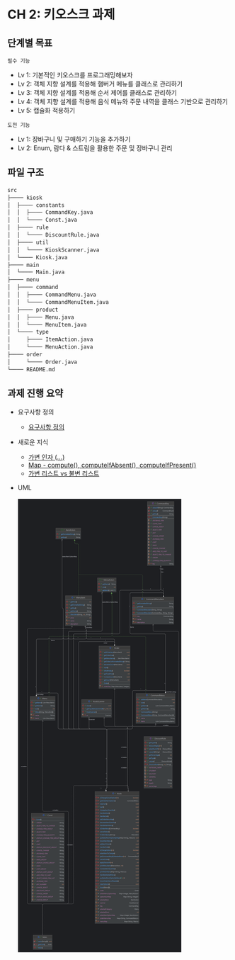 # CH 2: 키오스크 과제

## 단계별 목표
`필수 기능`
- Lv 1: 기본적인 키오스크를 프로그래밍해보자
- Lv 2: 객체 지향 설계를 적용해 햄버거 메뉴를 클래스로 관리하기
- Lv 3: 객체 지향 설계를 적용해 순서 제어를 클래스로 관리하기
- Lv 4: 객체 지향 설계를 적용해 음식 메뉴와 주문 내역을 클래스 기반으로 관리하기
- Lv 5: 캡슐화 적용하기

`도전 기능`
- Lv 1: 장바구니 및 구매하기 기능을 추가하기
- Lv 2: Enum, 람다 & 스트림을 활용한 주문 및 장바구니 관리

## 파일 구조
```bash
src
├──── kiosk
│  ├──── constants
│  │  ├──── CommandKey.java
│  │  └──── Const.java
│  ├──── rule
│  │  └──── DiscountRule.java
│  ├──── util
│  │  └──── KioskScanner.java
│  └──── Kiosk.java
├──── main
│  └──── Main.java
├──── menu
│  ├──── command
│  │  ├──── CommandMenu.java
│  │  └──── CommandMenuItem.java
│  ├──── product
│  │  ├──── Menu.java
│  │  └──── MenuItem.java
│  └──── type 
│     ├──── ItemAction.java
│     └──── MenuAction.java
├──── order
│     └──── Order.java
└──── README.md
```

## 과제 진행 요약
- 요구사항 정의
  - [요구사항 정의](https://gajicoding.tistory.com/250)
- 새로운 지식
  - [가변 인자 (...)](https://gajicoding.tistory.com/247)
  - [Map - compute(), computeIfAbsent(), computeIfPresent()](https://gajicoding.tistory.com/248)
  - [가변 리스트 vs 불변 리스트](https://gajicoding.tistory.com/249)


- UML <br/><br/>
  ![uml](./images/uml.png)